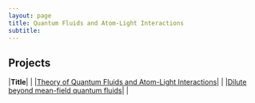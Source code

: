 ```yaml
---
layout: page
title: Quantum Fluids and Atom-Light Interactions
subtitle:
---
```


## Projects

|**Title**|   |
|[Theory of Quantum Fluids and Atom-Light Interactions](theory)|   |
|[Dilute beyond mean-field quantum fluids](beyond)|  |


